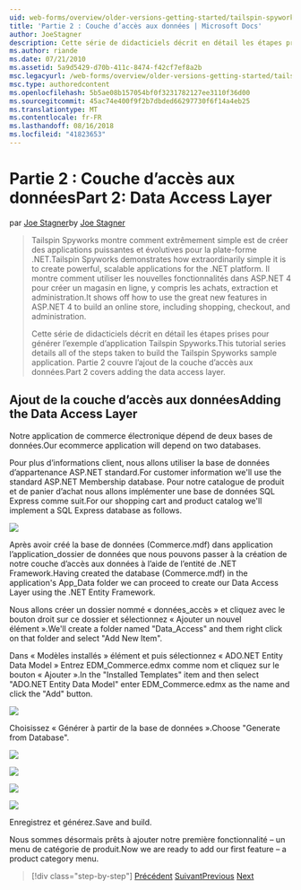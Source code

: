 ```yaml
---
uid: web-forms/overview/older-versions-getting-started/tailspin-spyworks/tailspin-spyworks-part-2
title: 'Partie 2 : Couche d’accès aux données | Microsoft Docs'
author: JoeStagner
description: Cette série de didacticiels décrit en détail les étapes prises pour générer l’exemple d’application Tailspin Spyworks. Partie 2 couvre l’ajout de la couche d’accès aux données.
ms.author: riande
ms.date: 07/21/2010
ms.assetid: 5a9d5429-d70b-411c-8474-f42cf7ef8a2b
msc.legacyurl: /web-forms/overview/older-versions-getting-started/tailspin-spyworks/tailspin-spyworks-part-2
msc.type: authoredcontent
ms.openlocfilehash: 5b5ae08b157054bf0f3231782127ee3110f36d00
ms.sourcegitcommit: 45ac74e400f9f2b7dbded66297730f6f14a4eb25
ms.translationtype: MT
ms.contentlocale: fr-FR
ms.lasthandoff: 08/16/2018
ms.locfileid: "41823653"
---
```

<a name="part-2-data-access-layer"></a><span data-ttu-id="131fc-104">Partie 2 : Couche d’accès aux données</span><span class="sxs-lookup"><span data-stu-id="131fc-104">Part 2: Data Access Layer</span></span>
====================
<span data-ttu-id="131fc-105">par [Joe Stagner](https://github.com/JoeStagner)</span><span class="sxs-lookup"><span data-stu-id="131fc-105">by [Joe Stagner](https://github.com/JoeStagner)</span></span>

> <span data-ttu-id="131fc-106">Tailspin Spyworks montre comment extrêmement simple est de créer des applications puissantes et évolutives pour la plate-forme .NET.</span><span class="sxs-lookup"><span data-stu-id="131fc-106">Tailspin Spyworks demonstrates how extraordinarily simple it is to create powerful, scalable applications for the .NET platform.</span></span> <span data-ttu-id="131fc-107">Il montre comment utiliser les nouvelles fonctionnalités dans ASP.NET 4 pour créer un magasin en ligne, y compris les achats, extraction et administration.</span><span class="sxs-lookup"><span data-stu-id="131fc-107">It shows off how to use the great new features in ASP.NET 4 to build an online store, including shopping, checkout, and administration.</span></span>
> 
> <span data-ttu-id="131fc-108">Cette série de didacticiels décrit en détail les étapes prises pour générer l’exemple d’application Tailspin Spyworks.</span><span class="sxs-lookup"><span data-stu-id="131fc-108">This tutorial series details all of the steps taken to build the Tailspin Spyworks sample application.</span></span> <span data-ttu-id="131fc-109">Partie 2 couvre l’ajout de la couche d’accès aux données.</span><span class="sxs-lookup"><span data-stu-id="131fc-109">Part 2 covers adding the data access layer.</span></span>


## <a id="_Toc260221668"></a>  <span data-ttu-id="131fc-110">Ajout de la couche d’accès aux données</span><span class="sxs-lookup"><span data-stu-id="131fc-110">Adding the Data Access Layer</span></span>

<span data-ttu-id="131fc-111">Notre application de commerce électronique dépend de deux bases de données.</span><span class="sxs-lookup"><span data-stu-id="131fc-111">Our ecommerce application will depend on two databases.</span></span>

<span data-ttu-id="131fc-112">Pour plus d’informations client, nous allons utiliser la base de données d’appartenance ASP.NET standard.</span><span class="sxs-lookup"><span data-stu-id="131fc-112">For customer information we'll use the standard ASP.NET Membership database.</span></span> <span data-ttu-id="131fc-113">Pour notre catalogue de produit et de panier d’achat nous allons implémenter une base de données SQL Express comme suit.</span><span class="sxs-lookup"><span data-stu-id="131fc-113">For our shopping cart and product catalog we'll implement a SQL Express database as follows.</span></span>

![](tailspin-spyworks-part-2/_static/image1.jpg)

<span data-ttu-id="131fc-114">Après avoir créé la base de données (Commerce.mdf) dans application l’application\_dossier de données que nous pouvons passer à la création de notre couche d’accès aux données à l’aide de l’entité de .NET Framework.</span><span class="sxs-lookup"><span data-stu-id="131fc-114">Having created the database (Commerce.mdf) in the application's App\_Data folder we can proceed to create our Data Access Layer using the .NET Entity Framework.</span></span>

<span data-ttu-id="131fc-115">Nous allons créer un dossier nommé « données\_accès » et cliquez avec le bouton droit sur ce dossier et sélectionnez « Ajouter un nouvel élément ».</span><span class="sxs-lookup"><span data-stu-id="131fc-115">We'll create a folder named "Data\_Access" and them right click on that folder and select "Add New Item".</span></span>

<span data-ttu-id="131fc-116">Dans « Modèles installés » élément et puis sélectionnez « ADO.NET Entity Data Model » Entrez EDM\_Commerce.edmx comme nom et cliquez sur le bouton « Ajouter ».</span><span class="sxs-lookup"><span data-stu-id="131fc-116">In the "Installed Templates" item and then select "ADO.NET Entity Data Model" enter EDM\_Commerce.edmx as the name and click the "Add" button.</span></span>

![](tailspin-spyworks-part-2/_static/image2.jpg)

<span data-ttu-id="131fc-117">Choisissez « Générer à partir de la base de données ».</span><span class="sxs-lookup"><span data-stu-id="131fc-117">Choose "Generate from Database".</span></span>

![](tailspin-spyworks-part-2/_static/image1.png)

![](tailspin-spyworks-part-2/_static/image2.png)

![](tailspin-spyworks-part-2/_static/image3.png)

![](tailspin-spyworks-part-2/_static/image3.jpg)

<span data-ttu-id="131fc-118">Enregistrez et générez.</span><span class="sxs-lookup"><span data-stu-id="131fc-118">Save and build.</span></span>

<span data-ttu-id="131fc-119">Nous sommes désormais prêts à ajouter notre première fonctionnalité – un menu de catégorie de produit.</span><span class="sxs-lookup"><span data-stu-id="131fc-119">Now we are ready to add our first feature – a product category menu.</span></span>

> [!div class="step-by-step"]
> <span data-ttu-id="131fc-120">[Précédent](tailspin-spyworks-part-1.md)
> [Suivant](tailspin-spyworks-part-3.md)</span><span class="sxs-lookup"><span data-stu-id="131fc-120">[Previous](tailspin-spyworks-part-1.md)
[Next](tailspin-spyworks-part-3.md)</span></span>

